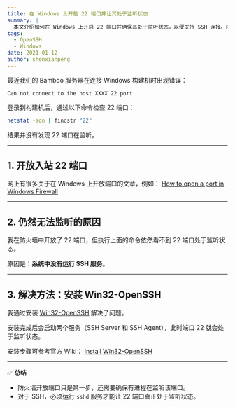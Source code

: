```yaml
---
title: 在 Windows 上开启 22 端口并让其处于监听状态
summary: |
  本文介绍如何在 Windows 上开启 22 端口并确保其处于监听状态，以便支持 SSH 连接。内容包括安装 OpenSSH 以及防火墙配置步骤。
tags:
  - OpenSSH
  - Windows
date: 2021-01-12
author: shenxianpeng
---
```


最近我们的 Bamboo 服务器在连接 Windows 构建机时出现错误：

```
Can not connect to the host XXXX 22 port.
```

登录到构建机后，通过以下命令检查 22 端口：

```bash
netstat -aon | findstr "22"
```

结果并没有发现 22 端口在监听。

---

## 1. 开放入站 22 端口

网上有很多关于在 Windows 上开放端口的文章，例如：
[How to open a port in Windows Firewall](https://www.windowscentral.com/how-open-port-windows-firewall)

---

## 2. 仍然无法监听的原因

我在防火墙中开放了 22 端口，但执行上面的命令依然看不到 22 端口处于监听状态。

原因是：**系统中没有运行 SSH 服务**。

---

## 3. 解决方法：安装 Win32-OpenSSH

我通过安装 [Win32-OpenSSH](https://github.com/PowerShell/Win32-OpenSSH) 解决了问题。

安装完成后会启动两个服务（SSH Server 和 SSH Agent），此时端口 22 就会处于监听状态。

安装步骤可参考官方 Wiki：
[Install Win32-OpenSSH](https://github.com/PowerShell/Win32-OpenSSH/wiki/Install-Win32-OpenSSH)

---

✅ **总结**

* 防火墙开放端口只是第一步，还需要确保有进程在监听该端口。
* 对于 SSH，必须运行 `sshd` 服务才能让 22 端口真正处于监听状态。
